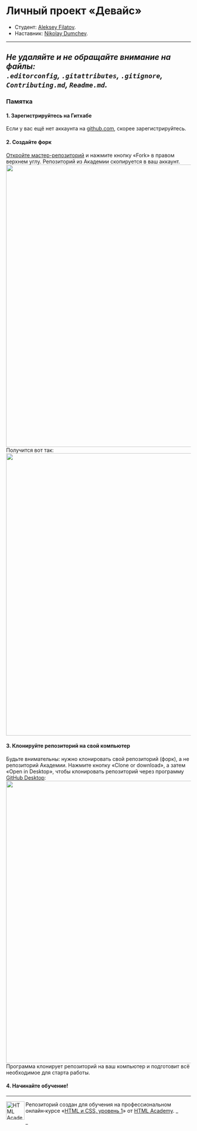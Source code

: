 # Личный проект «Девайс»

* Студент: [Aleksey Filatov](https://up.htmlacademy.ru/htmlcss/23/user/873911).
* Наставник: [Nikolay Dumchev](https://htmlacademy.ru/profile/nikopol_fw).

---
_Не удаляйте и не обращайте внимание на файлы:_<br>
_`.editorconfig`, `.gitattributes`, `.gitignore`, `Contributing.md`, `Readme.md`._
 ---
 ### Памятка
 #### 1. Зарегистрируйтесь на Гитхабе
 Если у вас ещё нет аккаунта на [github.com](https://github.com/join), скорее зарегистрируйтесь.
 #### 2. Создайте форк
 [Откройте мастер-репозиторий](https://github.com/htmlacademy-htmlcss/873911-device) и нажмите кнопку «Fork» в правом верхнем углу. Репозиторий из Академии скопируется в ваш аккаунт.
 <img width="769" alt="" src="https://user-images.githubusercontent.com/10909/29038004-a420d688-7bae-11e7-9a40-8f72e1f3cac4.jpg">
 Получится вот так:
 <img width="769" alt="" src="https://user-images.githubusercontent.com/10909/29038006-a4ff0afc-7bae-11e7-9786-c06aa082f7a4.jpg">
 #### 3. Клонируйте репозиторий на свой компьютер
 Будьте внимательны: нужно клонировать свой репозиторий (форк), а не репозиторий Академии. Нажмите кнопку «Clone or download», а затем «Open in Desktop», чтобы клонировать репозиторий через программу [GitHub Desktop](https://desktop.github.com):
 <img width="769" alt="" src="https://user-images.githubusercontent.com/10909/29038009-a63d0cca-7bae-11e7-9c84-95e21fcbff13.jpg">
 Программа клонирует репозиторий на ваш компьютер и подготовит всё необходимое для старта работы.
 #### 4. Начинайте обучение!
 ---
 <a href="https://htmlacademy.ru/intensive/htmlcss"><img align="left" width="50" height="50" alt="HTML Academy" src="https://up.htmlacademy.ru/static/img/intensive/htmlcss/logo-for-github-2.png"></a>
 Репозиторий создан для обучения на профессиональном онлайн‑курсе «[HTML и CSS, уровень 1](https://htmlacademy.ru/intensive/htmlcss)» от [HTML Academy](https://htmlacademy.ru).
_


_
